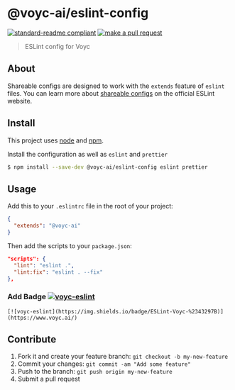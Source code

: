 # @voyc-ai/eslint-config

[![standard-readme compliant](https://img.shields.io/badge/readme%20style-standard-brightgreen.svg?style=flat-square)](https://github.com/RichardLitt/standard-readme)
[![make a pull request](https://img.shields.io/badge/PRs-welcome-brightgreen.svg?style=flat-square)](http://makeapullrequest.com)

> ESLint config for Voyc

## About

Shareable configs are designed to work with the `extends` feature of `eslint` files.
You can learn more about
[shareable configs](http://eslint.org/docs/developer-guide/shareable-configs) on the
official ESLint website.

## Install

This project uses [node](https://nodejs.org) and [npm](https://www.npmjs.com).

Install the configuration as well as `eslint` and `prettier`

```sh
$ npm install --save-dev @voyc-ai/eslint-config eslint prettier
```

## Usage

Add this to your `.eslintrc` file in the root of your project:

```json
{
  "extends": "@voyc-ai"
}
```

Then add the scripts to your `package.json`:

```json
"scripts": {
  "lint": "eslint .",
  "lint:fix": "eslint . --fix"
},
```

### Add Badge [![voyc-eslint](https://img.shields.io/badge/ESLint-Voyc-%2343297B)](https://www.voyc.ai/)

```
[![voyc-eslint](https://img.shields.io/badge/ESLint-Voyc-%2343297B)](https://www.voyc.ai/)
```

## Contribute

1. Fork it and create your feature branch: `git checkout -b my-new-feature`
2. Commit your changes: `git commit -am "Add some feature"`
3. Push to the branch: `git push origin my-new-feature`
4. Submit a pull request
